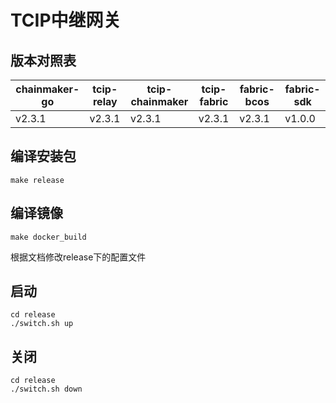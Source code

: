 # TCIP中继网关

## 版本对照表
| chainmaker-go|tcip-relay|tcip-chainmaker|tcip-fabric|fabric-bcos| fabric-sdk|
| -------- | --------- | --------- | --------- | --------- | --------- |
| v2.3.1 | v2.3.1| v2.3.1| v2.3.1| v2.3.1| v1.0.0|

## 编译安装包

```shell
make release
```

## 编译镜像

```shell
make docker_build
```

根据文档修改release下的配置文件

## 启动

```shell
cd release
./switch.sh up
```

## 关闭

```shell
cd release
./switch.sh down
```